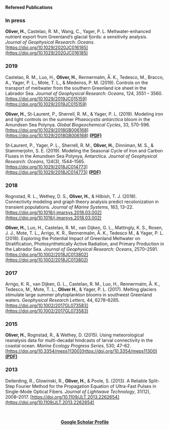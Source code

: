 **Refereed Publications**

### In press
 **Oliver, H.**, Castelao, R. M., Wang, C., Yager, P. L. Meltwater-enhanced nutrient export from Greenland’s glacial fjords: a sensitivity analysis. *Journal of Geophysical Research: Oceans*. [https://doi.org/10.1029/2020JC016185](https://doi.org/10.1029/2020JC016185)
 
### 2019

Castelao, R. M., Luo, H., **Oliver, H.**, Rennermalm, Å. K., Tedesco, M., Bracco, A., Yager, P. L., Mote, T. L., & Medeiros, P. M. (2019). Controls on the transport of meltwater from the southern Greenland ice sheet in the Labrador Sea. *Journal of Geophysical Research: Oceans*, 124, 3551 – 3560. [https://doi.org/10.1029/2019JC015159](https://doi.org/10.1029/2019JC015159)

**Oliver, H.**, St-Laurent, P., Sherrell, R. M., & Yager, P. L. (2019). Modeling iron and light controls on the summer *Phaeocystis antarctica* bloom in the Amundsen Sea Polynya. *Global Biogeochemical Cycles*, 33, 570-596. [https://doi.org/10.1029/2018GB006168](https://doi.org/10.1029/2018GB006168) **[(PDF)](https://hildeoliver.github.io/papers/Oliver_et_al-2019-Global_Biogeochemical_Cycles.pdf)**

St‐Laurent, P., Yager, P. L., Sherrell, R. M., **Oliver, H.**, Dinniman, M. S., & Stammerjohn, S. E. (2019). Modeling the Seasonal Cycle of Iron and Carbon Fluxes in the Amundsen Sea Polynya, Antarctica. *Journal of Geophysical Research: Oceans*, 124(3), 1544–1565. [https://doi.org/10.1029/2018JC014773](https://doi.org/10.1029/2018JC014773) **[(PDF)](https://hildeoliver.github.io/papers/St-Laurent_et_al-2019-Journal_of_Geophysical_Research__Oceans.pdf)**

### 2018
Rognstad, R. L., Wethey, D. S., **Oliver, H.**, & Hilbish, T. J. (2018). Connectivity modeling and graph theory analysis predict recolonization in transient populations. *Journal of Marine Systems*, 183, 13–22. [https://doi.org/10.1016/j.jmarsys.2018.03.002](https://doi.org/10.1016/j.jmarsys.2018.03.002)

**Oliver, H.**, Luo, H., Castelao, R. M., van Dijken, G. L., Mattingly, K. S., Rosen, J. J., Mote, T. L., Arrigo, K. R., Rennermalm, Å. K., Tedesco M., & Yager, P. L. (2018). Exploring the Potential Impact of Greenland Meltwater on Stratification, Photosynthetically Active Radiation, and Primary Production in the Labrador Sea. *Journal of Geophysical Research: Oceans*, 2570–2591. [https://doi.org/10.1002/2018JC013802](https://doi.org/10.1002/2018JC013802)

### 2017
Arrigo, K. R., van Dijken, G. L., Castelao, R. M., Luo, H., Rennermalm, Å. K., Tedesco, M., Mote, T. L., **Oliver H.**, & Yager, P. L. (2017). Melting glaciers stimulate large summer phytoplankton blooms in southwest Greenland waters. *Geophysical Research Letters*, 44, 6278–6285. [https://doi.org/10.1002/2017GL073583](https://doi.org/10.1002/2017GL073583)

### 2015
**Oliver, H.**, Rognstad, R., & Wethey, D. (2015). Using meteorological reanalysis data for multi-decadal hindcasts of larval connectivity in the coastal ocean. *Marine Ecology Progress Series*, 530, 47–62. [https://doi.org/10.3354/meps11300](https://doi.org/10.3354/meps11300) **[(PDF)](https://hildeoliver.github.io/papers/m530p047.pdf)**

### 2013
Deiterding, R., Glowinski, R., **Oliver, H.**, & Poole, S. (2013). A Reliable Split-Step Fourier Method for the Propagation Equation of Ultra-Fast Pulses in Single-Mode Optical Fibers. *Journal of Lightwave Technology*, 31(12), 2008–2017. [https://doi.org/10.1109/JLT.2013.2262654](https://doi.org/10.1109/JLT.2013.2262654)


<br>
<p align="center"><strong><a href="https://scholar.google.com/citations?user=FwMvxsMAAAAJ&hl=en&oi=ao">Google Scholar Profile</a></strong></p>
<br>
